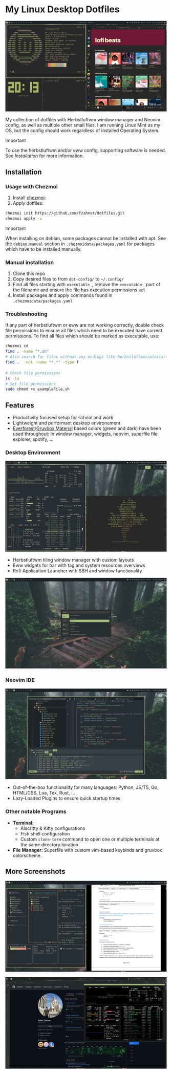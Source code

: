 # My Linux Desktop Dotfiles

![Screenshot Neofetch/Spotify](./screenshots/spotify.png)

My collection of dotfiles with Herbstluftwm window manager and Neovim config, as well as multiple other small files. I am running Linux Mint as my OS, but the config should work regardless of installed Operating System.

> [!IMPORTANT]
> To use the herbstluftwm and/or eww config, supporting software is needed. See _Installation_ for more information.

## Installation

### Usage with Chezmoi

1. Install [chezmoi](https://www.chezmoi.io/):
2. Apply dotfiles:

```bash
chezmoi init https://github.com/fzahner/dotfiles.git
chezmoi apply -v
```

> [!IMPORTANT]
> When installing on debian, some packages cannot be installed with apt. See the `debian.manual` section in `.chezmoidata/packages.yaml` for packages which have to be installed manually.

### Manual installation

1. Clone this repo
2. Copy desired files to from `dot-config/` to `~/.config/`
3. Find all files starting with `executable_`, remove the `executable_` part of the filename and ensure the file has execution permissions set
4. Install packages and apply commands found in `.chezmoidata/packages.yaml`

### Troubleshooting

If any part of herbstluftwm or eww are not working correctly, double check file permissions to ensure all files which need to be executed have correct permissions. To find all files which should be marked as executable, use:

```sh
chezmoi cd
find . -name "*.sh"
# Also search for files without any endings like herbstluftwm/autostart
find .  -not -name "*.*" -type f

# Check file permissions
ls -la
# Set file permissions
sudo chmod +x exampleFile.sh
```

## Features

- Productivity focused setup for school and work
- Lightweight and performant desktop environement
- [Everforest](https://github.com/sainnhe/everforest)/[Gruvbox Material](https://github.com/sainnhe/gruvbox-material) based colors (green and dark) have been used throughout: In window manager, widgets, neovim, superfile file explorer, spotify, ...

### Desktop Environment

![Screenshot Powermenu](./screenshots/powermenu.png)

- Herbstluftwm tiling window manager with custom layouts
- Eww widgets for bar with tag and system resources overviews
- Rofi Application Launcher with SSH and window functionality

![Screenshot Rofi](./screenshots/rofi.png)

### Neovim IDE

![Screenshot Neovim](./screenshots/nvim.png)

- Out-of-the-box functionality for many languages: Python, JS/TS, Go, HTML/CSS, Lua, Tex, Rust, ...
- Lazy-Loaded Plugins to ensure quick startup times

### Other notable Programs

- **Terminal:**
  - Alacritty & Kitty configurations
  - Fish shell configuration
  - Custom `clone-term` command to open one or multiple terminals at the same directory location
- **File Manager:** Superfile with custom vim-based keybinds and gruvbox colorscheme.

## More Screenshots

![Screenshot File Manager](./screenshots/filemanager.png)

![Screenshot Web](./screenshots/web.png)
